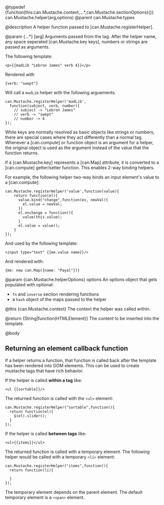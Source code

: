 @typedef {function(this:can.Mustache.context,...*,can.Mustache.sectionOptions){}} can.Mustache.helper(arg,options)
@parent can.Mustache.types 

@description A helper function passed to [can.Mustache.registerHelper].

@param {...*} [arg] Arguments passed from the tag. After the helper
name, any space seperated [can.Mustache.key keys], numbers or 
strings are passed as arguments. 

The following template:

    <p>{{madLib "Lebron James" verb 4}}</p>

Rendered with

    {verb: "swept"}

Will call a `madLib` helper with the following arguements.

    can.Mustache.registerHelper('madLib', 
      function(subject, verb, number){
        // subject -> "Lebron James"
        // verb -> "swept"
        // number -> 4
    });
    

While keys are normally resolved as basic objects like strings or numbers, 
there are special cases where they act differently than a normal 
tag. Whenever a [can.compute] or function 
object is an argument for a helper, the original object is used 
as the argument instead of the value that the function returns.

If a [can.Mustache.key] represents a [can.Map] attribute,
it is converted to a [can.compute] getter/setter 
function. This enables 2-way binding helpers.  

For example, the following helper two-way binds an input element's
value to a [can.compute]:

    can.Mustache.registerHelper('value',function(value){
        return function(el){
          value.bind("change",function(ev, newVal){
            el.value = newVal;
          })
          el.onchange = function(){
            value(this.value);
          }
          el.value = value();
        }
    });
    
And used by the following template:

    <input type="text" {{me.value name}}/>
    
And rendered with:
    
    {me: new can.Map({name: "Payal"})}

@param {can.Mustache.helperOptions} options An options object
that gets populated with optional:

- `fn` and `inverse` section rendering functions 
- a `hash` object of the maps passed to the helper 

@this {can.Mustache.context} The context the helper was 
called within.

@return {String|function(HTMLElement)} The content to be inserted into
the template.

@body

## Returning an element callback function

If a helper returns a function, that function is called back after
the template has been rendered into DOM elements. This can 
be used to create mustache tags that have rich behavior. 

If the helper is called __within a tag__ like:

    <ul {{sortable}}/>

The returned function is called with the `<ul>` element:

    can.Mustache.registerHelper("sortable",function(){
      return function(el){
        $(el).slider();
      }
    });

If the helper is called __between tags__ like:

    <ul>{{items}}</ul>
    
The returned function is called with a temporary element. The 
following helper would be called with a temporary `<li>` element:

    can.Mustache.registerHelper("items",function(){
      return function(li){
        
      }
    });

The temporary element depends on the parent element. The default temporary element
is a `<span>` element.



